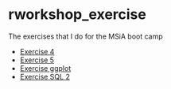 # rworkshop_exercise
The exercises that I do for the MSiA boot camp


* [Exercise 4](https://github.com/johnnychiuchiu/rworkshop_exercise/blob/master/exercise4.R)
* [Exercise 5](https://github.com/johnnychiuchiu/rworkshop_exercise/blob/master/exercise5.Rmd)
* [Exercise ggplot](https://github.com/johnnychiuchiu/rworkshop_exercise/blob/master/exercise_ggplot.Rmd)
* [Exercise SQL 2](https://github.com/johnnychiuchiu/rworkshop_exercise/blob/master/exercise_sql_2.Rmd)
